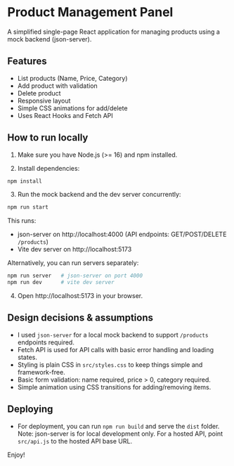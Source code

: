 # Product Management Panel

A simplified single-page React application for managing products using a mock backend (json-server).

## Features
- List products (Name, Price, Category)
- Add product with validation
- Delete product
- Responsive layout
- Simple CSS animations for add/delete
- Uses React Hooks and Fetch API

## How to run locally

1. Make sure you have Node.js (>= 16) and npm installed.

2. Install dependencies:
```bash
npm install
```

3. Run the mock backend and the dev server concurrently:
```bash
npm run start
```
This runs:
- json-server on http://localhost:4000 (API endpoints: GET/POST/DELETE `/products`)
- Vite dev server on http://localhost:5173

Alternatively, you can run servers separately:
```bash
npm run server   # json-server on port 4000
npm run dev      # vite dev server
```

4. Open http://localhost:5173 in your browser.

## Design decisions & assumptions
- I used `json-server` for a local mock backend to support `/products` endpoints required.
- Fetch API is used for API calls with basic error handling and loading states.
- Styling is plain CSS in `src/styles.css` to keep things simple and framework-free.
- Basic form validation: name required, price > 0, category required.
- Simple animation using CSS transitions for adding/removing items.

## Deploying
- For deployment, you can run `npm run build` and serve the `dist` folder. Note: json-server is for local development only. For a hosted API, point `src/api.js` to the hosted API base URL.

Enjoy! 
